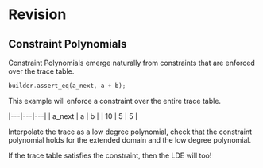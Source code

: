 # Revision 

## Constraint Polynomials
Constraint Polynomials emerge naturally from constraints that are enforced over the trace table.

```rust
builder.assert_eq(a_next, a + b);
```

This example will enforce a constraint over the entire trace table.

|---|---|---|
| a_next | a | b |
| 10 | 5 | 5 |

Interpolate the trace as a low degree polynomial, check that the constraint 
polynomial holds for the extended domain and the low degree polynomial.

If the trace table satisfies the constraint, then the LDE will too!
